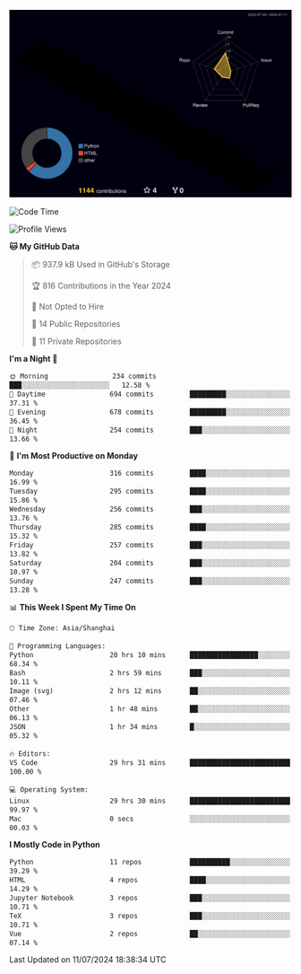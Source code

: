 <!--![](https://raw.githubusercontent.com/BorisYang326/BorisYang326/output/github-contribution-grid-snake-dark.svg) -->
![](./profile-3d-contrib/profile-night-rainbow.svg)
<!--START_SECTION:waka-->
![Code Time](http://img.shields.io/badge/Code%20Time-297%20hrs%209%20mins-blue)

![Profile Views](http://img.shields.io/badge/Profile%20Views-0-blue)

**🐱 My GitHub Data** 

> 📦 937.9 kB Used in GitHub's Storage 
 > 
> 🏆 816 Contributions in the Year 2024
 > 
> 🚫 Not Opted to Hire
 > 
> 📜 14 Public Repositories 
 > 
> 🔑 11 Private Repositories 
 > 
**I'm a Night 🦉** 

```text
🌞 Morning                234 commits         ███░░░░░░░░░░░░░░░░░░░░░░   12.58 % 
🌆 Daytime                694 commits         █████████░░░░░░░░░░░░░░░░   37.31 % 
🌃 Evening                678 commits         █████████░░░░░░░░░░░░░░░░   36.45 % 
🌙 Night                  254 commits         ███░░░░░░░░░░░░░░░░░░░░░░   13.66 % 
```
📅 **I'm Most Productive on Monday** 

```text
Monday                   316 commits         ████░░░░░░░░░░░░░░░░░░░░░   16.99 % 
Tuesday                  295 commits         ████░░░░░░░░░░░░░░░░░░░░░   15.86 % 
Wednesday                256 commits         ███░░░░░░░░░░░░░░░░░░░░░░   13.76 % 
Thursday                 285 commits         ████░░░░░░░░░░░░░░░░░░░░░   15.32 % 
Friday                   257 commits         ███░░░░░░░░░░░░░░░░░░░░░░   13.82 % 
Saturday                 204 commits         ███░░░░░░░░░░░░░░░░░░░░░░   10.97 % 
Sunday                   247 commits         ███░░░░░░░░░░░░░░░░░░░░░░   13.28 % 
```


📊 **This Week I Spent My Time On** 

```text
🕑︎ Time Zone: Asia/Shanghai

💬 Programming Languages: 
Python                   20 hrs 10 mins      █████████████████░░░░░░░░   68.34 % 
Bash                     2 hrs 59 mins       ███░░░░░░░░░░░░░░░░░░░░░░   10.11 % 
Image (svg)              2 hrs 12 mins       ██░░░░░░░░░░░░░░░░░░░░░░░   07.46 % 
Other                    1 hr 48 mins        ██░░░░░░░░░░░░░░░░░░░░░░░   06.13 % 
JSON                     1 hr 34 mins        █░░░░░░░░░░░░░░░░░░░░░░░░   05.32 % 

🔥 Editors: 
VS Code                  29 hrs 31 mins      █████████████████████████   100.00 % 

💻 Operating System: 
Linux                    29 hrs 30 mins      █████████████████████████   99.97 % 
Mac                      0 secs              ░░░░░░░░░░░░░░░░░░░░░░░░░   00.03 % 
```

**I Mostly Code in Python** 

```text
Python                   11 repos            ██████████░░░░░░░░░░░░░░░   39.29 % 
HTML                     4 repos             ████░░░░░░░░░░░░░░░░░░░░░   14.29 % 
Jupyter Notebook         3 repos             ███░░░░░░░░░░░░░░░░░░░░░░   10.71 % 
TeX                      3 repos             ███░░░░░░░░░░░░░░░░░░░░░░   10.71 % 
Vue                      2 repos             ██░░░░░░░░░░░░░░░░░░░░░░░   07.14 % 
```




 Last Updated on 11/07/2024 18:38:34 UTC
<!--END_SECTION:waka-->
